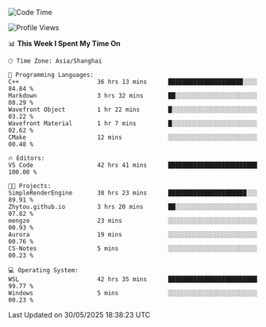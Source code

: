 <!--START_SECTION:waka-->
![Code Time](http://img.shields.io/badge/Code%20Time-2%2C947%20hrs%2032%20mins-blue)

![Profile Views](http://img.shields.io/badge/Profile%20Views-0-blue)

📊 **This Week I Spent My Time On** 

```text
🕑︎ Time Zone: Asia/Shanghai

💬 Programming Languages: 
C++                      36 hrs 13 mins      █████████████████████░░░░   84.84 % 
Markdown                 3 hrs 32 mins       ██░░░░░░░░░░░░░░░░░░░░░░░   08.29 % 
Wavefront Object         1 hr 22 mins        █░░░░░░░░░░░░░░░░░░░░░░░░   03.22 % 
Wavefront Material       1 hr 7 mins         █░░░░░░░░░░░░░░░░░░░░░░░░   02.62 % 
CMake                    12 mins             ░░░░░░░░░░░░░░░░░░░░░░░░░   00.48 % 

🔥 Editors: 
VS Code                  42 hrs 41 mins      █████████████████████████   100.00 % 

🐱‍💻 Projects: 
SimpleRenderEngine       38 hrs 23 mins      ██████████████████████░░░   89.91 % 
Zhytou.github.io         3 hrs 20 mins       ██░░░░░░░░░░░░░░░░░░░░░░░   07.82 % 
mengze                   23 mins             ░░░░░░░░░░░░░░░░░░░░░░░░░   00.93 % 
Aurora                   19 mins             ░░░░░░░░░░░░░░░░░░░░░░░░░   00.76 % 
CS-Notes                 5 mins              ░░░░░░░░░░░░░░░░░░░░░░░░░   00.23 % 

💻 Operating System: 
WSL                      42 hrs 35 mins      █████████████████████████   99.77 % 
Windows                  5 mins              ░░░░░░░░░░░░░░░░░░░░░░░░░   00.23 % 
```


 Last Updated on 30/05/2025 18:38:23 UTC
<!--END_SECTION:waka-->
